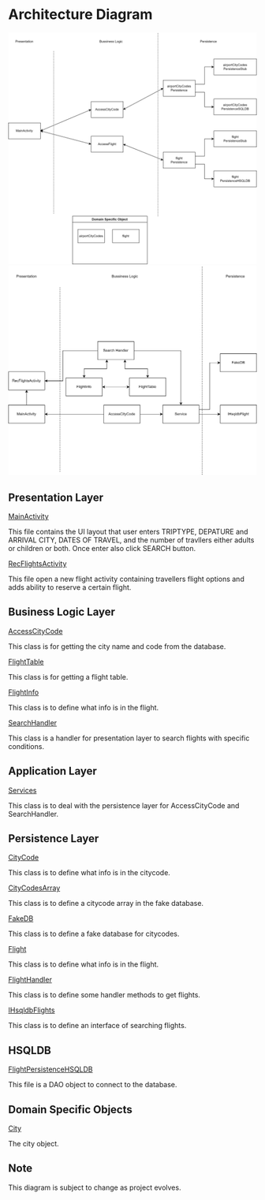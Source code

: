 # Architecture Diagram

![architecture2](ARCHITECTURE2.png) <br/>
![architecture3](ARCHITECTURE3.png) <br/>

## Presentation Layer

[MainActivity](https://code.cs.umanitoba.ca/winter-2022-a01/group-4/team-flight-4/-/blob/development/flight/app/src/main/java/com/flight/presentation/MainActivity.java)

This file contains the UI layout that user enters TRIPTYPE, DEPATURE and ARRIVAL CITY, DATES OF TRAVEL, and the number of travllers either adults or children or both. Once enter also click SEARCH button.

[RecFlightsActivity](https://code.cs.umanitoba.ca/winter-2022-a01/group-4/team-flight-4/-/blob/development/flight/app/src/main/java/com/flight/presentation/RecFlightsActivity.java)

This file open a new flight activity containing travellers flight options and adds ability to reserve a certain flight.

## Business Logic Layer

[AccessCityCode](https://code.cs.umanitoba.ca/winter-2022-a01/group-4/team-flight-4/-/blob/development/flight/app/src/main/java/com/flight/business/AccessCityCode.java)

This class is for getting the city name and code from the database.

[FlightTable](https://code.cs.umanitoba.ca/winter-2022-a01/group-4/team-flight-4/-/blob/development/flight/app/src/main/java/com/flight/business/FlightTable.java)

This class is for getting a flight table.

[FlightInfo](https://code.cs.umanitoba.ca/winter-2022-a01/group-4/team-flight-4/-/blob/development/flight/app/src/main/java/com/flight/business/FlightsInfo.java)

This class is to define what info is in the flight.

[SearchHandler](https://code.cs.umanitoba.ca/winter-2022-a01/group-4/team-flight-4/-/blob/development/flight/app/src/main/java/com/flight/business/SearchHandler.java)

This class is a handler for presentation layer to search flights with specific conditions.

## Application Layer

[Services](https://code.cs.umanitoba.ca/winter-2022-a01/group-4/team-flight-4/-/blob/development/flight/app/src/main/java/com/flight/application/Services.java)

This class is to deal with the persistence layer for AccessCityCode and SearchHandler.

## Persistence Layer

[CityCode](https://code.cs.umanitoba.ca/winter-2022-a01/group-4/team-flight-4/-/blob/development/flight/app/src/main/java/com/flight/persistence/CityCode.java)

This class is to define what info is in the citycode.

[CityCodesArray](https://code.cs.umanitoba.ca/winter-2022-a01/group-4/team-flight-4/-/blob/development/flight/app/src/main/java/com/flight/persistence/CityCodesArray.java)

This class is to define a citycode array in the fake database.

[FakeDB](https://code.cs.umanitoba.ca/winter-2022-a01/group-4/team-flight-4/-/blob/development/flight/app/src/main/java/com/flight/persistence/FakeDB.java)

This class is to define a fake database for citycodes.

[Flight](https://code.cs.umanitoba.ca/winter-2022-a01/group-4/team-flight-4/-/blob/development/flight/app/src/main/java/com/flight/persistence/Flight.java)

This class is to define what info is in the flight.

[FlightHandler](https://code.cs.umanitoba.ca/winter-2022-a01/group-4/team-flight-4/-/blob/development/flight/app/src/main/java/com/flight/persistence/FlightHandler.java)

This class is to define some handler methods to get flights.

[IHsqldbFlights](https://code.cs.umanitoba.ca/winter-2022-a01/group-4/team-flight-4/-/blob/development/flight/app/src/main/java/com/flight/persistence/IHsqldbFlights.java)

This class is to define an interface of searching flights.

## HSQLDB

[FlightPersistenceHSQLDB](https://code.cs.umanitoba.ca/winter-2022-a01/group-4/team-flight-4/-/blob/development/flight/app/src/main/java/com/flight/persistence/hsqldb/FlightPersistenceHSQLDB.java)

This file is a DAO object to connect to the database.

## Domain Specific Objects

[City](https://code.cs.umanitoba.ca/winter-2022-a01/group-4/team-flight-4/-/blob/development/flight/app/src/main/java/com/flight/objects/City.java)

The city object.

## Note 
This diagram is subject to change as project evolves.
